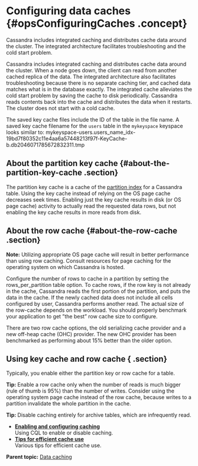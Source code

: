 # Configuring data caches {#opsConfiguringCaches .concept}

Cassandra includes integrated caching and distributes cache data around the cluster. The integrated architecture facilitates troubleshooting and the cold start problem.

Cassandra includes integrated caching and distributes cache data around the cluster. When a node goes down, the client can read from another cached replica of the data. The integrated architecture also facilitates troubleshooting because there is no separate caching tier, and cached data matches what is in the database exactly. The integrated cache alleviates the cold start problem by saving the cache to disk periodically. Cassandra reads contents back into the cache and distributes the data when it restarts. The cluster does not start with a cold cache.

The saved key cache files include the ID of the table in the file name. A saved key cache filename for the `users` table in the `mykeyspace` keyspace looks similar to: mykeyspace-users.users\_name\_idx-19bd7f80352c11e4aa6a57448213f97f-KeyCache-b.db2046071785672832311.tmp

## About the partition key cache {#about-the-partition-key-cache .section}

The partition key cache is a cache of the [partition index](/en/cql-oss/3.3/cql/cql_using/useCreateTable.html) for a Cassandra table. Using the key cache instead of relying on the OS page cache decreases seek times. Enabling just the key cache results in disk \(or OS page cache\) activity to actually read the requested data rows, but not enabling the key cache results in more reads from disk.

## About the row cache {#about-the-row-cache .section}

**Note:** Utilizing appropriate OS page cache will result in better performance than using row caching. Consult resources for page caching for the operating system on which Cassandra is hosted.

Configure the number of rows to cache in a partition by setting the rows\_per\_partition table option. To cache rows, if the row key is not already in the cache, Cassandra reads the first portion of the partition, and puts the data in the cache. If the newly cached data does not include all cells configured by user, Cassandra performs another read. The actual size of the row-cache depends on the workload. You should properly benchmark your application to get ”the best” row cache size to configure.

There are two row cache options, the old serializing cache provider and a new off-heap cache \(OHC\) provider. The new OHC provider has been benchmarked as performing about 15% better than the older option.

## Using key cache and row cache { .section}

Typically, you enable either the partition key or row cache for a table.

**Tip:** Enable a row cache only when the number of reads is much bigger \(rule of thumb is 95%\) than the number of writes. Consider using the operating system page cache instead of the row cache, because writes to a partition invalidate the whole partition in the cache.

**Tip:** Disable caching entirely for archive tables, which are infrequently read.

-   **[Enabling and configuring caching](../../cassandra/operations/opsSetCaching.md)**  
Using CQL to enable or disable caching.
-   **[Tips for efficient cache use](../../cassandra/operations/opsCacheTips.md)**  
Various tips for efficient cache use.

**Parent topic:** [Data caching](../../cassandra/operations/opsDataCachingTOC.md)

